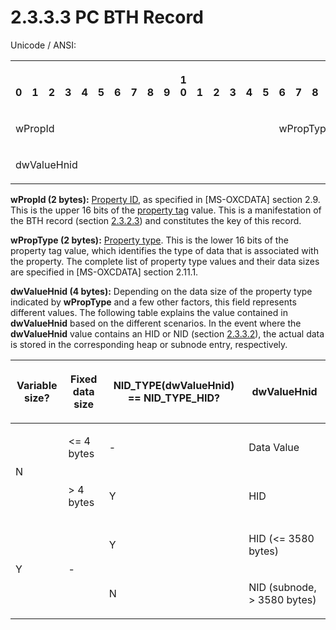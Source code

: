 <html dir="LTR" xmlns:mshelp="http://msdn.microsoft.com/mshelp" xmlns:ddue="http://ddue.schemas.microsoft.com/authoring/2003/5" xmlns:xlink="http://www.w3.org/1999/xlink" xmlns:tool="http://www.microsoft.com/tooltip">
    <head>
        <meta http-equiv="Content-Type" content="text/html; CHARSET=utf-8"></meta>
        <meta name="save" content="history"></meta>
        <title>2.3.3.3 PC BTH Record</title>
        <xml>
            <mshelp:toctitle title="2.3.3.3 PC BTH Record"></mshelp:toctitle>
            <mshelp:rltitle title="[MS-PST]: PC BTH Record"></mshelp:rltitle>
            <mshelp:keyword index="A" term="7daab6f5-ce65-437e-80d5-1b1be4088bd3"></mshelp:keyword>
            <mshelp:attr name="DCSext.ContentType" value="open specification"></mshelp:attr>
            <mshelp:attr name="AssetID" value="7daab6f5-ce65-437e-80d5-1b1be4088bd3"></mshelp:attr>
            <mshelp:attr name="TopicType" value="kbRef"></mshelp:attr>
            <mshelp:attr name="DCSext.Title" value="[MS-PST]: PC BTH Record" />
        </xml>
    </head>
    <body>
        <div id="header">
            <h1 class="heading">2.3.3.3 PC BTH Record</h1>
        </div>
        <div id="mainSection">
            <div id="mainBody">
                <div id="allHistory" class="saveHistory"></div>
                <div id="sectionSection0" class="section" name="collapseableSection">
                    

<p>Unicode / ANSI:</p>

<table>
 <tr>
  <th><p><br>0</p></th>
  <th><p><br>1</p></th>
  <th><p><br>2</p></th>
  <th><p><br>3</p></th>
  <th><p><br>4</p></th>
  <th><p><br>5</p></th>
  <th><p><br>6</p></th>
  <th><p><br>7</p></th>
  <th><p><br>8</p></th>
  <th><p><br>9</p></th>
  <th><p>1<br>0</p></th>
  <th><p><br>1</p></th>
  <th><p><br>2</p></th>
  <th><p><br>3</p></th>
  <th><p><br>4</p></th>
  <th><p><br>5</p></th>
  <th><p><br>6</p></th>
  <th><p><br>7</p></th>
  <th><p><br>8</p></th>
  <th><p><br>9</p></th>
  <th><p>2<br>0</p></th>
  <th><p><br>1</p></th>
  <th><p><br>2</p></th>
  <th><p><br>3</p></th>
  <th><p><br>4</p></th>
  <th><p><br>5</p></th>
  <th><p><br>6</p></th>
  <th><p><br>7</p></th>
  <th><p><br>8</p></th>
  <th><p><br>9</p></th>
  <th><p>3<br>0</p></th>
  <th><p><br>1</p></th>
 </tr>
 <tr>
  <td colspan="16">
  <p>wPropId</p>
  </td>
  <td colspan="16">
  <p>wPropType</p>
  </td>
 </tr>
 <tr>
  <td colspan="32">
  <p>dwValueHnid</p>
  </td>
 </tr>
</table>

<p><b>wPropId (2 bytes):</b> <a href="08220cc9-69b1-4072-a2e7-2a0ff201d505.html#gt_0b28d5bf-a1bb-436d-a721-34e2cfae489b">Property ID</a>, as specified
in <mshelp:link keywords="1afa0cd9-b1a0-4520-b623-bf15030af5d8" tabindex="0">[MS-OXCDATA]</mshelp:link>
section <mshelp:link keywords="4b48670f-f600-4fcb-9b27-fedee9773a8a" tabindex="0">2.9</mshelp:link>.
This is the upper 16 bits of the <a href="08220cc9-69b1-4072-a2e7-2a0ff201d505.html#gt_550ffe03-4145-49d1-8370-a9906b00452c">property tag</a> value. This is
a manifestation of the BTH record (section <a href="660db569-c8f7-4516-82ad-44709b1c667f.md">2.3.2.3</a>) and constitutes
the key of this record.</p>

<p><b>wPropType (2 bytes):</b> <a href="08220cc9-69b1-4072-a2e7-2a0ff201d505.html#gt_c17efaf4-bfdf-479d-8227-e165b647c933">Property type</a>. This is the
lower 16 bits of the property tag value, which identifies the type of data that
is associated with the property. The complete list of property type values and
their data sizes are specified in [MS-OXCDATA] section <mshelp:link keywords="0c77892e-288e-435a-9c49-be1c20c7afdb" tabindex="0">2.11.1</mshelp:link>.</p>

<p><b>dwValueHnid (4 bytes):</b> Depending on the data
size of the property type indicated by <b>wPropType</b> and a few other
factors, this field represents different values. The following table explains
the value contained in <b>dwValueHnid</b> based on the different scenarios. In
the event where the <b>dwValueHnid</b> value contains an HID or NID (section <a href="7ac490ce-31af-4a75-97df-eb9d07a003fd.md">2.3.3.2</a>), the actual data
is stored in the corresponding heap or subnode entry, respectively.</p>

<table>
 <thead>
  <tr>
   <th>
   <p>Variable
   size?</p>
   </th>
   <th>
   <p>Fixed
   data size</p>
   </th>
   <th>
   <p>NID_TYPE(dwValueHnid)
   == NID_TYPE_HID?</p>
   </th>
   <th>
   <p>dwValueHnid</p>
   </th>
  </tr>
 </thead>
 <tr>
  <td rowspan="2">
  <p>N</p>
  </td>
  <td>
  <p>&lt;=
  4 bytes</p>
  </td>
  <td>
  <p>-</p>
  </td>
  <td>
  <p>Data
  Value</p>
  </td>
 </tr>
 <tr>
  <td>
  <p>&gt; 4
  bytes</p>
  </td>
  <td>
  <p>Y</p>
  </td>
  <td>
  <p>HID</p>
  </td>
 </tr>
 <tr>
  <td rowspan="2">
  <p>Y</p>
  </td>
  <td rowspan="2">
  <p>-</p>
  </td>
  <td>
  <p>Y</p>
  </td>
  <td>
  <p>HID
  (&lt;= 3580 bytes)</p>
  </td>
 </tr>
 <tr>
  <td>
  <p>N</p>
  </td>
  <td>
  <p>NID
  (subnode, &gt; 3580 bytes)</p>
  </td>
 </tr>
</table>

<p> </p>
                </div>
            </div>
        </div>
    </body>
</html>